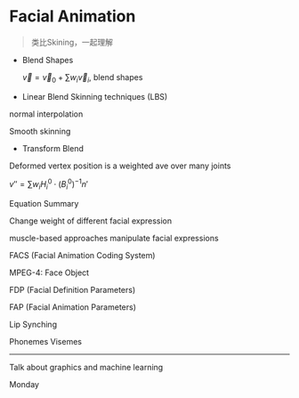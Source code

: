 # Facial Animation

> 类比Skining，一起理解

- Blend Shapes

  $\vec v=\vec v_0+\sum w_i\vec v_i$, blend shapes

- Linear Blend Skinning techniques (LBS)



normal interpolation 

Smooth skinning

- Transform Blend



Deformed vertex position is a weighted ave over many joints

$v''=\sum w_iH_i^0\cdot(B_i^0)^{-1}n'$

Equation Summary

Change weight of different facial expression 



muscle-based approaches manipulate facial expressions

FACS (Facial Animation Coding System)

MPEG-4: Face Object

FDP (Facial Definition Parameters)

FAP (Facial Animation Parameters)

Lip Synching

Phonemes Visemes

---

Talk about graphics and machine learning

Monday